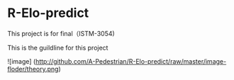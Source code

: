 # R-Elo-predict
This project is for final（ISTM-3054)

This is the guildline for this project

![image]
(http://github.com/A-Pedestrian/R-Elo-predict/raw/master/image-floder/theory.png)
